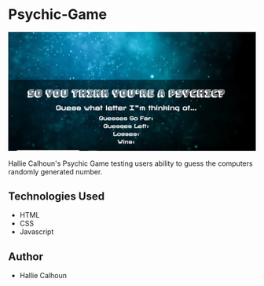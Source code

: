 # Psychic-Game

![Site Screenshot](Assets\images\style-screenshot.PNG)

Hallie Calhoun's Psychic Game testing users ability to guess the computers randomly generated number.

## Technologies Used
* HTML
* CSS
* Javascript

## Author
* Hallie Calhoun
